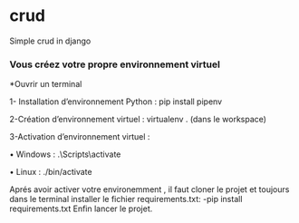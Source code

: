 # crud
Simple crud in django



### Vous créez votre propre environnement virtuel 

*Ouvrir un terminal

1- Installation d’environnement Python : pip install pipenv

2-Création d’environnement virtuel : virtualenv . (dans le workspace)

3-Activation d’environnement virtuel :

• Windows : .\Scripts\activate

• Linux : ./bin/activate

Aprés avoir activer votre environemment , il faut cloner le projet et toujours dans le terminal installer le fichier requirements.txt:
-pip install requirements.txt 
Enfin lancer le projet.
